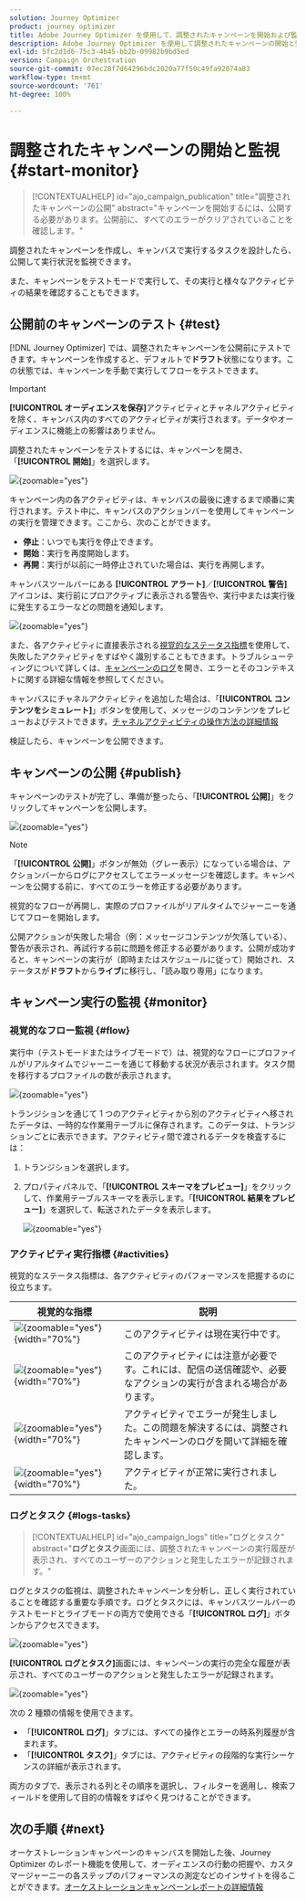 ```yaml
---
solution: Journey Optimizer
product: journey optimizer
title: Adobe Journey Optimizer を使用して、調整されたキャンペーンを開始および監視する
description: Adobe Journey Optimizer を使用して調整されたキャンペーンの開始と監視方法について説明します。
exl-id: 5fc2d1d6-75c3-4b45-bb2b-09982b9bd5ed
version: Campaign Orchestration
source-git-commit: 07ec28f7d64296bdc2020a77f50c49fa92074a83
workflow-type: tm+mt
source-wordcount: '761'
ht-degree: 100%

---
```



# 調整されたキャンペーンの開始と監視 {#start-monitor}

>[!CONTEXTUALHELP]
>id="ajo_campaign_publication"
>title="調整されたキャンペーンの公開"
>abstract="キャンペーンを開始するには、公開する必要があります。公開前に、すべてのエラーがクリアされていることを確認します。"

調整されたキャンペーンを作成し、キャンバスで実行するタスクを設計したら、公開して実行状況を監視できます。

また、キャンペーンをテストモードで実行して、その実行と様々なアクティビティの結果を確認することもできます。

## 公開前のキャンペーンのテスト {#test}

[!DNL Journey Optimizer] では、調整されたキャンペーンを公開前にテストできます。キャンペーンを作成すると、デフォルトで&#x200B;**ドラフト**&#x200B;状態になります。この状態では、キャンペーンを手動で実行してフローをテストできます。

>[!IMPORTANT]
>
>**[!UICONTROL オーディエンスを保存]**&#x200B;アクティビティとチャネルアクティビティを除く、キャンバス内のすべてのアクティビティが実行されます。データやオーディエンスに機能上の影響はありません。

調整されたキャンペーンをテストするには、キャンペーンを開き、「**[!UICONTROL 開始]**」を選択します。

![](assets/campaign-start.png){zoomable="yes"}

キャンペーン内の各アクティビティは、キャンバスの最後に達するまで順番に実行されます。テスト中に、キャンバスのアクションバーを使用してキャンペーンの実行を管理できます。ここから、次のことができます。

* **停止**：いつでも実行を停止できます。
* **開始**：実行を再度開始します。
* **再開**：実行が以前に一時停止されていた場合は、実行を再開します。

キャンバスツールバーにある **[!UICONTROL アラート]**／**[!UICONTROL 警告]** アイコンは、実行前にプロアクティブに表示される警告や、実行中または実行後に発生するエラーなどの問題を通知します。

![](assets/campaign-warning.png){zoomable="yes"}

また、各アクティビティに直接表示される[視覚的なステータス指標](#activities)を使用して、失敗したアクティビティをすばやく識別することもできます。トラブルシューティングについて詳しくは、[キャンペーンのログ](#logs-tasks)を開き、エラーとそのコンテキストに関する詳細な情報を参照してください。

キャンバスにチャネルアクティビティを追加した場合は、「**[!UICONTROL コンテンツをシミュレート]**」ボタンを使用して、メッセージのコンテンツをプレビューおよびテストできます。[チャネルアクティビティの操作方法の詳細情報](activities/channels.md)

検証したら、キャンペーンを公開できます。

## キャンペーンの公開 {#publish}

キャンペーンのテストが完了し、準備が整ったら、「**[!UICONTROL 公開]**」をクリックしてキャンペーンを公開します。

![](assets/campaign-publish.png){zoomable="yes"}

>[!NOTE]
>
>「**[!UICONTROL 公開]**」ボタンが無効（グレー表示）になっている場合は、アクションバーからログにアクセスしてエラーメッセージを確認します。キャンペーンを公開する前に、すべてのエラーを修正する必要があります。

視覚的なフローが再開し、実際のプロファイルがリアルタイムでジャーニーを通じてフローを開始します。

公開アクションが失敗した場合（例：メッセージコンテンツが欠落している）、警告が表示され、再試行する前に問題を修正する必要があります。公開が成功すると、キャンペーンの実行が（即時またはスケジュールに従って）開始され、ステータスが&#x200B;**ドラフト**&#x200B;から&#x200B;**ライブ**&#x200B;に移行し、「読み取り専用」になります。

## キャンペーン実行の監視 {#monitor}

### 視覚的なフロー監視 {#flow}

実行中（テストモードまたはライブモードで）は、視覚的なフローにプロファイルがリアルタイムでジャーニーを通じて移動する状況が表示されます。タスク間を移行するプロファイルの数が表示されます。

![](assets/workflow-execution.png){zoomable="yes"}

トランジションを通じて 1 つのアクティビティから別のアクティビティへ移されたデータは、一時的な作業用テーブルに保存されます。このデータは、トランジションごとに表示できます。アクティビティ間で渡されるデータを検査するには：

1. トランジションを選択します。
1. プロパティパネルで、「**[!UICONTROL スキーマをプレビュー]**」をクリックして、作業用テーブルスキーマを表示します。「**[!UICONTROL 結果をプレビュー]**」を選択して、転送されたデータを表示します。

   ![](assets/transition.png){zoomable="yes"}

### アクティビティ実行指標 {#activities}

視覚的なステータス指標は、各アクティビティのパフォーマンスを把握するのに役立ちます。

| 視覚的な指標 | 説明 |
|-----|------------|
| ![](assets/activity-status-pending.png){zoomable="yes"}{width="70%"} | このアクティビティは現在実行中です。 |
| ![](assets/activity-status-orange.png){zoomable="yes"}{width="70%"} | このアクティビティには注意が必要です。これには、配信の送信確認や、必要なアクションの実行が含まれる場合があります。 |
| ![](assets/activity-status-red.png){zoomable="yes"}{width="70%"} | アクティビティでエラーが発生しました。この問題を解決するには、調整されたキャンペーンのログを開いて詳細を確認します。 |
| ![](assets/activity-status-green.png){zoomable="yes"}{width="70%"} | アクティビティが正常に実行されました。 |

### ログとタスク {#logs-tasks}

>[!CONTEXTUALHELP]
>id="ajo_campaign_logs"
>title="ログとタスク"
>abstract="**ログとタスク**&#x200B;画面には、調整されたキャンペーンの実行履歴が表示され、すべてのユーザーのアクションと発生したエラーが記録されます。"

ログとタスクの監視は、調整されたキャンペーンを分析し、正しく実行されていることを確認する重要な手順です。ログとタスクには、キャンバスツールバーのテストモードとライブモードの両方で使用できる「**[!UICONTROL ログ]**」ボタンからアクセスできます。

![](assets/logs-button.png){zoomable="yes"}

**[!UICONTROL ログとタスク]**&#x200B;画面には、キャンペーンの実行の完全な履歴が表示され、すべてのユーザーのアクションと発生したエラーが記録されます。

![](assets/workflow-logs.png){zoomable="yes"}

次の 2 種類の情報を使用できます。

* 「**[!UICONTROL ログ]**」タブには、すべての操作とエラーの時系列履歴が含まれます。
* 「**[!UICONTROL タスク]**」タブには、アクティビティの段階的な実行シーケンスの詳細が表示されます。

両方のタブで、表示される列とその順序を選択し、フィルターを適用し、検索フィールドを使用して目的の情報をすばやく見つけることができます。

## 次の手順 {#next}

オーケストレーションキャンペーンのキャンバスを開始した後、Journey Optimizer のレポート機能を使用して、オーディエンスの行動の把握や、カスタマージャーニーの各ステップのパフォーマンスの測定などのインサイトを得ることができます。[オーケストレーションキャンペーンレポートの詳細情報](../orchestrated/reporting-campaigns.md)

